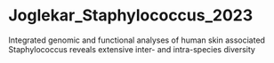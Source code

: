 # Joglekar_Staphylococcus_2023
Integrated genomic and functional analyses of human skin associated Staphylococcus reveals extensive inter- and intra-species diversity
